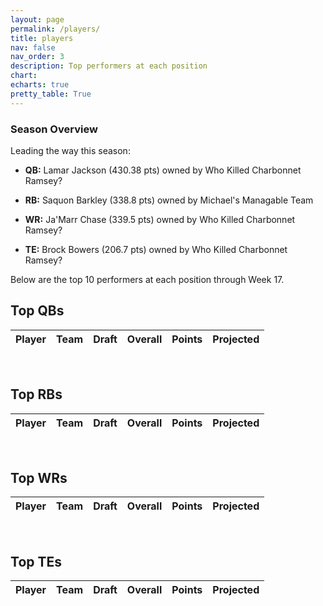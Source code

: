```yaml
---
layout: page
permalink: /players/
title: players
nav: false
nav_order: 3
description: Top performers at each position
chart:
echarts: true
pretty_table: True
---
```


### Season Overview

Leading the way this season:

* **QB:** Lamar Jackson (430.38 pts) owned by Who Killed Charbonnet Ramsey?

* **RB:** Saquon Barkley (338.8 pts) owned by Michael's Managable Team

* **WR:** Ja'Marr Chase (339.5 pts) owned by Who Killed Charbonnet Ramsey?

* **TE:** Brock Bowers (206.7 pts) owned by Who Killed Charbonnet Ramsey?


Below are the top 10 performers at each position through Week 17.



## Top QBs

<table
data-click-to-select="true"
data-search="false"
data-toggle="table"
data-url="{{ "/assets/json/players/top_qb_2024.json" }}">
<thead>
<tr>
<th data-field="player_name" data-halign="left" data-align="left" data-sortable="true">Player</th>
<th data-field="team" data-halign="center" data-align="left" data-sortable="true">Team</th>
<th data-field="draft" data-halign="center" data-align="center" data-sortable="true" data-sort-name="overall_pick">Draft</th>
<th data-field="overall_pick" data-halign="center" data-align="center" data-sortable="true" data-visible="false">Overall</th>
<th data-field="points" data-halign="center" data-align="center" data-sortable="true">Points</th>
<th data-field="projected" data-halign="center" data-align="center" data-sortable="true">Projected</th>
</tr>
</thead>
</table><br>


## Top RBs

<table
data-click-to-select="true"
data-search="false"
data-toggle="table"
data-url="{{ "/assets/json/players/top_rb_2024.json" }}">
<thead>
<tr>
<th data-field="player_name" data-halign="left" data-align="left" data-sortable="true">Player</th>
<th data-field="team" data-halign="center" data-align="left" data-sortable="true">Team</th>
<th data-field="draft" data-halign="center" data-align="center" data-sortable="true" data-sort-name="overall_pick">Draft</th>
<th data-field="overall_pick" data-halign="center" data-align="center" data-sortable="true" data-visible="false">Overall</th>
<th data-field="points" data-halign="center" data-align="center" data-sortable="true">Points</th>
<th data-field="projected" data-halign="center" data-align="center" data-sortable="true">Projected</th>
</tr>
</thead>
</table><br>


## Top WRs

<table
data-click-to-select="true"
data-search="false"
data-toggle="table"
data-url="{{ "/assets/json/players/top_wr_2024.json" }}">
<thead>
<tr>
<th data-field="player_name" data-halign="left" data-align="left" data-sortable="true">Player</th>
<th data-field="team" data-halign="center" data-align="left" data-sortable="true">Team</th>
<th data-field="draft" data-halign="center" data-align="center" data-sortable="true" data-sort-name="overall_pick">Draft</th>
<th data-field="overall_pick" data-halign="center" data-align="center" data-sortable="true" data-visible="false">Overall</th>
<th data-field="points" data-halign="center" data-align="center" data-sortable="true">Points</th>
<th data-field="projected" data-halign="center" data-align="center" data-sortable="true">Projected</th>
</tr>
</thead>
</table><br>


## Top TEs

<table
data-click-to-select="true"
data-search="false"
data-toggle="table"
data-url="{{ "/assets/json/players/top_te_2024.json" }}">
<thead>
<tr>
<th data-field="player_name" data-halign="left" data-align="left" data-sortable="true">Player</th>
<th data-field="team" data-halign="center" data-align="left" data-sortable="true">Team</th>
<th data-field="draft" data-halign="center" data-align="center" data-sortable="true" data-sort-name="overall_pick">Draft</th>
<th data-field="overall_pick" data-halign="center" data-align="center" data-sortable="true" data-visible="false">Overall</th>
<th data-field="points" data-halign="center" data-align="center" data-sortable="true">Points</th>
<th data-field="projected" data-halign="center" data-align="center" data-sortable="true">Projected</th>
</tr>
</thead>
</table><br>
